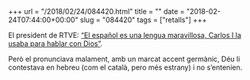 +++
url = "/2018/02/24/084420.html"
title = ""
date = "2018-02-24T07:44:00+00:00"
slug = "084420"
tags = ["retalls"]
+++

El president de RTVE: [“El español es una lengua maravillosa, Carlos I la usaba para hablar con Dios”](http://vertele.eldiario.es/noticias/presidente-RTVE-hora-cervantes_0_1985501452.html).

Però el pronunciava malament, amb un marcat accent germànic, Déu li contestava en hebreu (com el català, pero més estrany) i no s’entenien.

